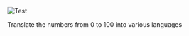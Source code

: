 ![Test](https://github.com/philiprbrenan/TextNumbers100/workflows/Test/badge.svg)

Translate the numbers from 0 to 100 into various languages